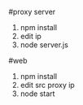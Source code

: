 #proxy server

1. npm install
2. edit ip
3. node server.js

#web

1. npm install
2. edit src proxy ip
3. node start
